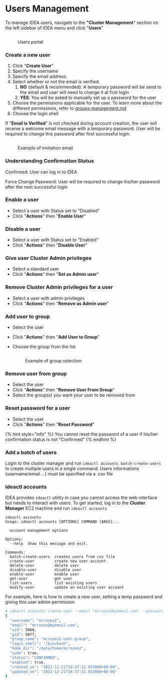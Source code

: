 # Users Management

To manage IDEA users, navigate to the **"Cluster Management**" section on the left sidebar of IDEA menu and click "**Users**"

<figure><img src=".gitbook/assets/Screen%20Shot%202022-10-23%20at%2011.36.57%20AM.png" alt=""><figcaption><p>Users portal</p></figcaption></figure>

### Create a new user

1. Click "**Create User**"
2. Specify the username
3. Specify the email address
4. Select whether or not the email is verified.
   1. **NO** (default & recommended): A temporary password will be send to the email and user will need to change it at first login
   2. **YES**: You will be asked to manually set up a password for the user
5. Choose the permissions applicable for the user. To learn more about the different permissions, refer to [groups-management.md](groups-management.md "mention")
6. Choose the login shell

If "**Email is Verified**" is not checked during account creation, the user will receive a welcome email message with a temporary password. User will be required to change this password after first successful login.

<figure><img src=".gitbook/assets/Screen%20Shot%202022-10-23%20at%2011.42.59%20AM.png" alt=""><figcaption><p>Example of invitation email</p></figcaption></figure>

### Understanding Confirmation Status

Confirmed: User can log in to IDEA

Force Change Password: User will be required to change his/her password after the next successful login

### Enable a user

* Select a user with Status set to "Disabled"
* Click "**Actions**" then "**Enable User**"

### Disable a user

* Select a user with Status set to "Enabled"
* Click "**Actions**" then "**Disable User**"

### Give user Cluster Admin privileges

* Select a standard user
* Click "**Actions**" then "**Set as Admin user**"

### Remove Cluster Admin privileges for a user

* Select a user with admin privileges
* Click "**Actions**" then "**Remove as Admin user**"

### Add user to group

* Select the user
* Click "**Actions**" then "**Add User to Group**"
*   Choose the group from the list

    <figure><img src=".gitbook/assets/Screen%20Shot%202022-10-23%20at%2012.34.45%20PM.png" alt=""><figcaption><p>Example of group selection</p></figcaption></figure>

### Remove user from group

* Select the user
* Click "**Actions**" then "**Remove User From Group**"
* Select the group(s) you want your user to be removed from

### Reset password for a user

* Select the user
* Click "**Actions**" then "**Reset Password**"

{% hint style="info" %}
You cannot reset the password of a user if his/her confirmation status is not "Confirmed"
{% endhint %}

### Add a batch of users

Login to the cluster manager and run `ideactl accounts batch-create-users` to create multiple users in a single command. Users informations (username/email ...) must be specified via a .csv file

### ideactl accounts

IDEA provides `ideactl` utility in case you cannot access the web interface but needs to interact with users. To get started, log in to the **Cluster Manager** EC2 machine and run `ideactl accounts`

```
ideactl accounts
Usage: ideactl accounts [OPTIONS] COMMAND [ARGS]...

  account management options

Options:
  --help  Show this message and exit.

Commands:
  batch-create-users  creates users from csv file
  create-user         create new user account
  delete-user         delete user
  disable-user        disable user
  enable-user         enable user
  get-user            get user
  list-users          list existing users
  modify-user         update an existing user account
```

For example, here is how to create a new user, setting a temp password and giving this user admin permission

```bash
# ideactl accounts create-user --email "mcrozes@myemail.com" --password "Password123@" --username "mcrozes2" --sudo --email-verified
{
  "username": "mcrozes2",
  "email": "mcrozes@myemail.com",
  "uid": 5068,
  "gid": 5077,
  "group_name": "mcrozes2-user-group",
  "login_shell": "/bin/bash",
  "home_dir": "/data/home/mcrozes2",
  "sudo": true,
  "status": "CONFIRMED",
  "enabled": true,
  "created_on": "2022-12-21T16:37:32.033000+00:00",
  "updated_on": "2022-12-21T16:37:32.033000+00:00"
}
```

